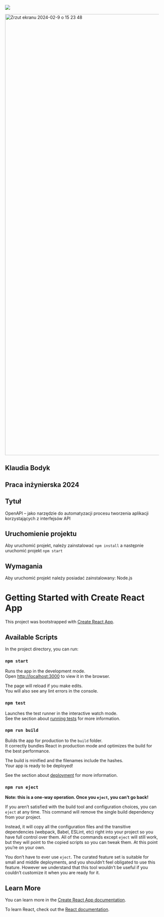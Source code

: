 ![](https://github.com/klaudiabodyk/front-app-open-api-2024/blob/master/src/resources/SampleVideo.gif)

<img width="1440" alt="Zrzut ekranu 2024-02-9 o 15 23 48" src="https://github.com/klaudiabodyk/front-app-open-api-2024/assets/58658813/cafdab86-f73b-4448-86b0-1dc3af1a7a66">


## Klaudia Bodyk

## Praca inżynierska 2024

## Tytuł

OpenAPI – jako narzędzie do automatyzacji procesu tworzenia aplikacji korzystających z interfejsów API

## Uruchomienie projektu

Aby uruchomić projekt, należy zainstalować ```npm install``` a następnie uruchomić projekt ```npm start```

## Wymagania

Aby uruchomić projekt należy posiadać zainstalowany: Node.js

# Getting Started with Create React App

This project was bootstrapped with [Create React App](https://github.com/facebook/create-react-app).

## Available Scripts

In the project directory, you can run:

### `npm start`

Runs the app in the development mode.\
Open [http://localhost:3000](http://localhost:3000) to view it in the browser.

The page will reload if you make edits.\
You will also see any lint errors in the console.

### `npm test`

Launches the test runner in the interactive watch mode.\
See the section about [running tests](https://facebook.github.io/create-react-app/docs/running-tests) for more information.

### `npm run build`

Builds the app for production to the `build` folder.\
It correctly bundles React in production mode and optimizes the build for the best performance.

The build is minified and the filenames include the hashes.\
Your app is ready to be deployed!

See the section about [deployment](https://facebook.github.io/create-react-app/docs/deployment) for more information.

### `npm run eject`

**Note: this is a one-way operation. Once you `eject`, you can’t go back!**

If you aren’t satisfied with the build tool and configuration choices, you can `eject` at any time. This command will remove the single build dependency from your project.

Instead, it will copy all the configuration files and the transitive dependencies (webpack, Babel, ESLint, etc) right into your project so you have full control over them. All of the commands except `eject` will still work, but they will point to the copied scripts so you can tweak them. At this point you’re on your own.

You don’t have to ever use `eject`. The curated feature set is suitable for small and middle deployments, and you shouldn’t feel obligated to use this feature. However we understand that this tool wouldn’t be useful if you couldn’t customize it when you are ready for it.

## Learn More

You can learn more in the [Create React App documentation](https://facebook.github.io/create-react-app/docs/getting-started).

To learn React, check out the [React documentation](https://reactjs.org/).
